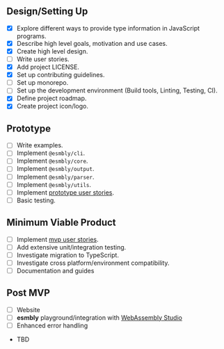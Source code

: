 ## Design/Setting Up
- [x] Explore different ways to provide type information in JavaScript programs.
- [x] Describe high level goals, motivation and use cases.
- [x] Create high level design.
- [ ] Write user stories.
- [x] Add project LICENSE.
- [x] Set up contributing guidelines.
- [ ] Set up monorepo.
- [ ] Set up the development environment (Build tools, Linting, Testing, CI).
- [x] Define project roadmap.
- [x] Create project icon/logo.

## Prototype
- [ ] Write examples.
- [ ] Implement `@esmbly/cli`.
- [ ] Implement `@esmbly/core`.
- [ ] Implement `@esmbly/output`.
- [ ] Implement `@esmbly/parser`.
- [ ] Implement `@esmbly/utils`.
- [ ] Implement [prototype user stories](Stories.md/#prototype-stories).
- [ ] Basic testing.

## Minimum Viable Product
- [ ] Implement [mvp user stories](Stories.md/#mvp-stories).
- [ ] Add extensive unit/integration testing.
- [ ] Investigate migration to TypeScript.
- [ ] Investigate cross platform/environment compatibility.
- [ ] Documentation and guides

## Post MVP
- [ ] Website
- [ ] **esmbly** playground/integration with [WebAssembly Studio](http://webassembly.studio)
- [ ] Enhanced error handling
- TBD
